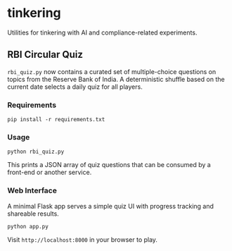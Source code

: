 # tinkering

Utilities for tinkering with AI and compliance-related experiments.

## RBI Circular Quiz

`rbi_quiz.py` now contains a curated set of multiple-choice questions on topics from the Reserve Bank of India. A deterministic shuffle based on the current date selects a daily quiz for all players.

### Requirements

```
pip install -r requirements.txt
```

### Usage

```
python rbi_quiz.py
```

This prints a JSON array of quiz questions that can be consumed by a front-end or another service.

### Web Interface

A minimal Flask app serves a simple quiz UI with progress tracking and shareable results.

```
python app.py
```

Visit `http://localhost:8000` in your browser to play.
